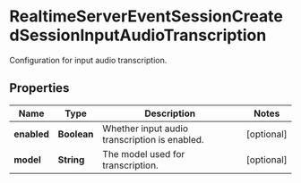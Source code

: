 

# RealtimeServerEventSessionCreatedSessionInputAudioTranscription

Configuration for input audio transcription.

## Properties

| Name | Type | Description | Notes |
|------------ | ------------- | ------------- | -------------|
|**enabled** | **Boolean** | Whether input audio transcription is enabled. |  [optional] |
|**model** | **String** | The model used for transcription. |  [optional] |



